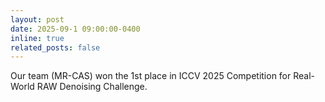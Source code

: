 ```yaml
---
layout: post
date: 2025-09-1 09:00:00-0400
inline: true
related_posts: false
---
```


Our team (MR-CAS) won the 1st place in ICCV 2025 Competition for Real-World RAW Denoising Challenge.